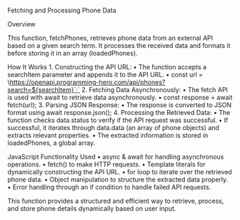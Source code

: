 Fetching and Processing Phone Data

Overview

This function, fetchPhones, retrieves phone data from an external API based on a given search term. It processes the received data and formats it before storing it in an array (loadedPhones).

How It Works
	1.	Constructing the API URL:
	•	The function accepts a searchItem parameter and appends it to the API URL.
	•	const url = \https://openapi.programming-hero.com/api/phones?search=${searchItem}`;`
	2.	Fetching Data Asynchronously:
	•	The fetch API is used with await to retrieve data asynchronously.
	•	const response = await fetch(url);
	3.	Parsing JSON Response:
	•	The response is converted to JSON format using await response.json();
	4.	Processing the Retrieved Data:
	•	The function checks data.status to verify if the API request was successful.
	•	If successful, it iterates through data.data (an array of phone objects) and extracts relevant properties.
	•	The extracted information is stored in loadedPhones, a global array.

JavaScript Functionality Used
	•	async & await for handling asynchronous operations.
	•	fetch() to make HTTP requests.
	•	Template literals for dynamically constructing the API URL.
	•	for loop to iterate over the retrieved phone data.
	•	Object manipulation to structure the extracted data properly.
	•	Error handling through an if condition to handle failed API requests.

This function provides a structured and efficient way to retrieve, process, and store phone details dynamically based on user input.